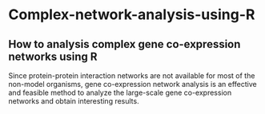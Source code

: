 # Complex-network-analysis-using-R
## How to analysis complex gene co-expression networks using R

Since protein-protein interaction networks are not available for most of the non-model organisms, gene co-expression network analysis is an effective and feasible method to analyze the large-scale gene co-expression networks and obtain interesting results.
